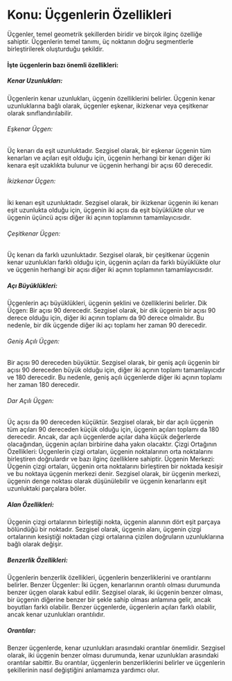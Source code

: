 # Konu: Üçgenlerin Özellikleri

Üçgenler, temel geometrik şekillerden biridir ve birçok ilginç özelliğe sahiptir. Üçgenlerin temel tanımı, üç noktanın doğru segmentlerle birleştirilerek oluşturduğu şekildir. 

#### İşte üçgenlerin bazı önemli özellikleri:

##### Kenar Uzunlukları: 

  Üçgenlerin kenar uzunlukları, üçgenin özelliklerini belirler. Üçgenin kenar uzunluklarına bağlı olarak, üçgenler eşkenar, ikizkenar veya çeşitkenar olarak sınıflandırılabilir.

###### Eşkenar Üçgen: 

  Üç kenarı da eşit uzunluktadır. Sezgisel olarak, bir eşkenar üçgenin tüm kenarları ve açıları eşit olduğu için, üçgenin herhangi bir kenarı diğer iki kenara eşit uzaklıkta bulunur ve üçgenin herhangi bir açısı 60 derecedir.

###### İkizkenar Üçgen: 

  İki kenarı eşit uzunluktadır. Sezgisel olarak, bir ikizkenar üçgenin iki kenarı eşit uzunlukta olduğu için, üçgenin iki açısı da eşit büyüklükte olur ve üçgenin üçüncü açısı diğer iki açının toplamının tamamlayıcısıdır.

###### Çeşitkenar Üçgen: 
  
  Üç kenarı da farklı uzunluktadır. Sezgisel olarak, bir çeşitkenar üçgenin kenar uzunlukları farklı olduğu için, üçgenin açıları da farklı büyüklükte olur ve üçgenin herhangi bir açısı diğer iki açının toplamının tamamlayıcısıdır.

##### Açı Büyüklükleri: 

  Üçgenlerin açı büyüklükleri, üçgenin şeklini ve özelliklerini belirler.
Dik Üçgen: Bir açısı 90 derecedir. Sezgisel olarak, bir dik üçgenin bir açısı 90 derece olduğu için, diğer iki açının toplamı da 90 derece olmalıdır. Bu nedenle, bir dik üçgende diğer iki açı toplamı her zaman 90 derecedir.

###### Geniş Açılı Üçgen: 
  
  Bir açısı 90 dereceden büyüktür. Sezgisel olarak, bir geniş açılı üçgenin bir açısı 90 dereceden büyük olduğu için, diğer iki açının toplamı tamamlayıcıdır ve 180 derecedir. Bu nedenle, geniş açılı üçgenlerde diğer iki açının toplamı her zaman 180 derecedir.

###### Dar Açılı Üçgen: 
  
  Üç açısı da 90 dereceden küçüktür. Sezgisel olarak, bir dar açılı üçgenin tüm açıları 90 dereceden küçük olduğu için, üçgenin açıları toplamı da 180 derecedir. Ancak, dar açılı üçgenlerde açılar daha küçük değerlerde olacağından, üçgenin açıları birbirine daha yakın olacaktır.
Çizgi Ortağının Özellikleri: Üçgenlerin çizgi ortaları, üçgenin noktalarının orta noktalarını birleştiren doğrulardır ve bazı ilginç özelliklere sahiptir.
Üçgenin Merkezi: Üçgenin çizgi ortaları, üçgenin orta noktalarını birleştiren bir noktada kesişir ve bu noktaya üçgenin merkezi denir. Sezgisel olarak, bir üçgenin merkezi, üçgenin denge noktası olarak düşünülebilir ve üçgenin kenarlarını eşit uzunluktaki parçalara böler.

##### Alan Özellikleri: 
  
  Üçgenin çizgi ortalarının birleştiği nokta, üçgenin alanının dört eşit parçaya bölündüğü bir noktadır. Sezgisel olarak, üçgenin alanı, üçgenin çizgi ortalarının kesiştiği noktadan çizgi ortalarına çizilen doğruların uzunluklarına bağlı olarak değişir.

##### Benzerlik Özellikleri: 

  Üçgenlerin benzerlik özellikleri, üçgenlerin benzerliklerini ve orantılarını belirler.
Benzer Üçgenler: İki üçgen, kenarlarının orantılı olması durumunda benzer üçgen olarak kabul edilir. Sezgisel olarak, iki üçgenin benzer olması, bir üçgenin diğerine benzer bir şekle sahip olması anlamına gelir, ancak boyutları farklı olabilir. Benzer üçgenlerde, üçgenlerin açıları farklı olabilir, ancak kenar uzunlukları orantılıdır.

##### Orantılar: 

  Benzer üçgenlerde, kenar uzunlukları arasındaki orantılar önemlidir. Sezgisel olarak, iki üçgenin benzer olması durumunda, kenar uzunlukları arasındaki orantılar sabittir. Bu orantılar, üçgenlerin benzerliklerini belirler ve üçgenlerin şekillerinin nasıl değiştiğini anlamamıza yardımcı olur.
